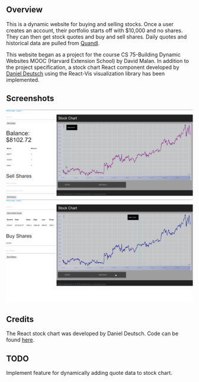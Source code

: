 ## Overview
This is a dynamic website for buying and selling stocks. Once a user creates an account, their portfolio starts off with $10,000 and no shares. They can then get stock quotes and buy and sell shares. Daily quotes and historical data are pulled from [Quandl](https://www.quandl.com).

This website began as a project for the course CS 75-Building Dynamic Websites MOOC (Harvard Extension School) by David Malan. In addition to the project specification, a stock chart React component developed by [Daniel Deutsch](http://github.com/DDCreationStudios) using the React-Vis visualization library has been implemented.

## Screenshots
<img src="./public_html/screenshots/screenshot1.gif" alt="screenshot1" width="850px" />
<img src="./public_html/screenshots/screenshot2.gif" alt="screenshot2" width="850px" />

## Credits
The React stock chart was developed by Daniel Deutsch. Code can be found [here](http://github.com/DDCreationStudios).

## TODO
Implement feature for dynamically adding quote data to stock chart.
